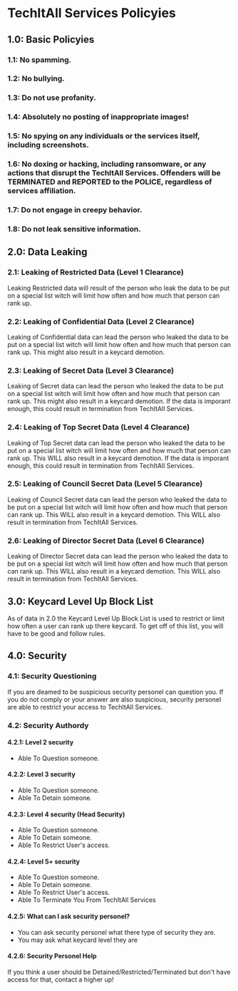  # TechItAll Services Policyies

## 1.0: Basic Policyies
###  1.1: No spamming.
###  1.2: No bullying.
###  1.3: Do not use profanity.
###  1.4: Absolutely no posting of inappropriate images!
###  1.5: No spying on any individuals or the services itself, including screenshots.
###  1.6: No doxing or hacking, including ransomware, or any actions that disrupt the TechItAll Services. Offenders will be TERMINATED and REPORTED to the POLICE, regardless of services affiliation.
###  1.7: Do not engage in creepy behavior.
###  1.8: Do not leak sensitive information.
## 2.0: Data Leaking
### 2.1: Leaking of Restricted Data (Level 1 Clearance)
Leaking Restricted data will result of the person who leak the data to be put on a special list witch will limit how often and how much that person can rank up.
### 2.2: Leaking of Confidential Data (Level 2 Clearance)
Leaking of Confidential data can lead the person who leaked the data to be put on a special list witch will limit how often and how much that person can rank up. This might also result in a keycard demotion.
### 2.3: Leaking of Secret Data (Level 3 Clearance)
Leaking of Secret data can lead the person who leaked the data to be put on a special list witch will limit how often and how much that person can rank up. This might also result in a keycard demotion. If the data is imporant enough, this could result in termination from TechItAll Services.
### 2.4: Leaking of Top Secret Data (Level 4 Clearance)
Leaking of Top Secret data can lead the person who leaked the data to be put on a special list witch will limit how often and how much that person can rank up. This WILL also result in a keycard demotion. If the data is imporant enough, this could result in termination from TechItAll Services.
### 2.5: Leaking of Council Secret Data (Level 5 Clearance)
Leaking of Council Secret data can lead the person who leaked the data to be put on a special list witch will limit how often and how much that person can rank up. This WILL also result in a keycard demotion. This WILL also result in termination from TechItAll Services.
### 2.6: Leaking of Director Secret Data (Level 6 Clearance)
Leaking of Director Secret data can lead the person who leaked the data to be put on a special list witch will limit how often and how much that person can rank up. This WILL also result in a keycard demotion. This WILL also result in termination from TechItAll Services.
## 3.0: Keycard Level Up Block List
As of data in 2.0 the Keycard Level Up Block List is used to restrict or limit how often a user can rank up there keycard. To get off of this list, you will have to be good and follow rules.
## 4.0: Security
### 4.1: Security Questioning
If you are deamed to be suspicious security personel can question you. If you do not comply or your answer are also suspicious, security personel are able to restrict your access to TechItAll Services.
### 4.2: Security Authordy
#### 4.2.1: Level 2 security
- Able To Question someone.
#### 4.2.2: Level 3 security
- Able To Question someone.
- Able To Detain someone.
#### 4.2.3: Level 4 security (Head Security)
- Able To Question someone.
- Able To Detain someone.
- Able To Restrict User's access.
#### 4.2.4: Level 5+ security
- Able To Question someone.
- Able To Detain someone.
- Able To Restrict User's access.
- Able To Terminate You From TechItAll Services
#### 4.2.5: What can I ask security personel?
- You can ask security personel what there type of security they are.
- You may ask what keycard level they are
#### 4.2.6: Security Personel Help
If you think a user should be Detained/Restricted/Terminated but don't have access for that, contact a higher up!
